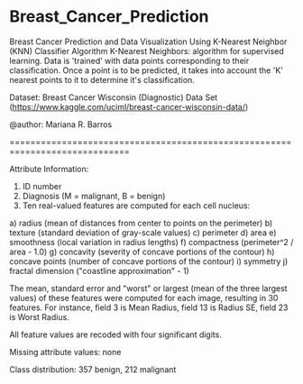 # Breast_Cancer_Prediction

Breast Cancer Prediction and Data Visualization 
Using K-Nearest Neighbor (KNN) Classifier Algorithm
K-Nearest Neighbors: algorithm for supervised learning. Data is 'trained' with data points corresponding to their classification. Once a point is to be predicted, it takes into account the 'K' nearest points to it to determine it's classification.

Dataset: Breast Cancer Wisconsin (Diagnostic) Data Set (https://www.kaggle.com/uciml/breast-cancer-wisconsin-data/)

@author: Mariana R. Barros

=============================================================================

Attribute Information:
1. ID number
2. Diagnosis (M = malignant, B = benign) 
3. Ten real-valued features are computed for each cell nucleus:

a) radius (mean of distances from center to points on the perimeter)
b) texture (standard deviation of gray-scale values)
c) perimeter
d) area
e) smoothness (local variation in radius lengths)
f) compactness (perimeter^2 / area - 1.0)
g) concavity (severity of concave portions of the contour)
h) concave points (number of concave portions of the contour)
i) symmetry
j) fractal dimension ("coastline approximation" - 1)

The mean, standard error and "worst" or largest (mean of the three largest values) of these features were computed for each image, resulting in 30 features. For instance, field 3 is Mean Radius, field 13 is Radius SE, field 23 is Worst Radius.

All feature values are recoded with four significant digits.

Missing attribute values: none

Class distribution: 357 benign, 212 malignant
